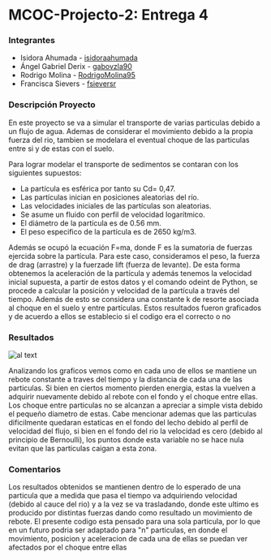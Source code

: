 # MCOC-Projecto-2: Entrega 4

### Integrantes 
* Isidora Ahumada - [isidoraahumada](https://github.com/isidoraahumada)
* Ángel Gabriel Derix - [gabovzla90](https://github.com/gabovzla90)
* Rodrigo Molina - [RodrigoMolina95](https://github.com/RodrigoMolina95)
* Francisca Sievers - [fsieversr](https://github.com/fsieversr)
### Descripción Proyecto
En este proyecto se va a simular el transporte de varias particulas debido a un flujo de agua. Ademas de considerar el movimiento debido a la propia fuerza del rio, tambien se modelara el eventual choque de las particulas entre si y de estas con el suelo.
 
Para lograr modelar el transporte de sedimentos se contaran con los siguientes supuestos:
* La partícula es esférica por tanto su Cd= 0,47.
* Las partículas inician en posiciones aleatorias del río.
* Las velocidades iniciales de las partículas son aleatorias.
* Se asume un fluido con perfil de velocidad logarítmico.
* El diámetro de la partícula es de 0.56 mm.
* El peso especifico de la partícula es de 2650 kg/m3. 
 
Además se ocupó la ecuación F=ma, donde F es la sumatoria de fuerzas ejercida sobre la partícula. Para este caso, consideramos el peso, la fuerza de drag (arrastre) y la fuerzade lift (fuerza de levante). De esta forma obtenemos la aceleración de la partícula y además tenemos la velocidad inicial supuesta, a partir de estos datos y el comando odeint de Python, se procede a calcular la posición y velocidad de la partícula a través del tiempo. Además de esto se considera una constante k de resorte asociada al choque en el suelo y entre partículas. Estos resultados fueron graficados y de acuerdo a ellos se establecio si el codigo era el correcto o no  

### Resultados

![al text](https://github.com/fsieversr/MCOC-Proyecto-2/blob/master/[Entrega_4]/5_particulas.png)


Analizando los graficos vemos como en cada uno de ellos se mantiene un rebote constante a traves del tiempo y la distancia de cada una de las particulas. Si bien en ciertos momento pierden energia, estas la vuelven a adquirir nuevamente debido al rebote con el fondo y el choque entre ellas. 
Los choque entre particulas no se alcanzan a apreciar a simple vista debido el pequeño diametro de estas.
Cabe mencionar ademas que las particulas dificilmente quedaran estaticas en el fondo del lecho debido al perfil de velocidad del flujo, si bien en el fondo del rio la velocidad es cero (debido al principio de Bernoulli), los puntos donde esta variable no se hace nula evitan que las particulas caigan a esta zona.
 
### Comentarios
Los resultados obtenidos se mantienen dentro de lo esperado de una particula que a medida que pasa el tiempo va adquiriendo velocidad (debido al cauce del rio) y a la vez se va trasladando, donde este ultimo es producido por distintas fuerzas dando como resultado un movimiento de rebote. 
El presente codigo esta pensado para una sola particula, por lo que en un futuro podria ser adaptado para "n" particulas, en donde el movimiento, posicion y aceleracion de cada una de ellas se puedan ver afectados por el choque entre ellas
